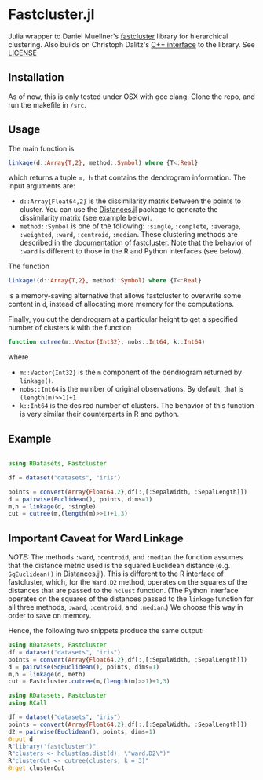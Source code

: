 # Fastcluster.jl

Julia wrapper to Daniel Muellner's [fastcluster](http://danifold.net/fastcluster.html) library for hierarchical clustering. Also builds on Christoph Dalitz's [C++ interface](https://lionel.kr.hs-niederrhein.de/~dalitz/data/hclust/index.html) to the library. See [LICENSE](http://github.com/Fastcluster.jl/LICENSE.md)

## Installation

As of now, this is only tested under OSX with gcc clang. Clone the repo, and run the makefile in `/src`.

## Usage

The main function is

```julia
linkage(d::Array{T,2}, method::Symbol) where {T<:Real}
```
which returns a tuple `m, h` that contains the dendrogram information. The input arguments are:
- `d::Array{Float64,2}` is the dissimilarity matrix between the points to cluster. You can use the [Distances.jl](https://github.com/JuliaStats/Distances.jl) package to generate the dissimilarity matrix (see example below).
- `method::Symbol` is one of the following: `:single`, `:complete`, `:average`, `:weighted`, `:ward`, `:centroid`, `:median`. These clustering methods are described in the [documentation of fastcluster](http://danifold.net/fastcluster.html). Note that the behavior of `:ward` is different to those in the R and Python interfaces (see below).

The function
```julia
linkage!(d::Array{T,2}, method::Symbol) where {T<:Real}
```
is a memory-saving alternative that allows fastcluster to overwrite some content in `d`, instead of allocating more memory for the computations.

Finally, you cut the dendrogram at a particular height to get a specified number of clusters `k` with the function

```julia
function cutree(m::Vector{Int32}, nobs::Int64, k::Int64)
```
where
- `m::Vector{Int32}` is the `m` component of the dendrogram returned by `linkage()`.
- `nobs::Int64` is the number of original observations. By default, that is `(length(m)>>1)+1`
- `k::Int64` is the desired number of clusters.
The behavior of this function is very similar their counterparts in R and python.

## Example

```julia

using RDatasets, Fastcluster

df = dataset("datasets", "iris")

points = convert(Array{Float64,2},df[:,[:SepalWidth, :SepalLength]])
d = pairwise(Euclidean(), points, dims=1)
m,h = linkage(d, :single)
cut = cutree(m,(length(m)>>1)+1,3)
```
## Important Caveat for Ward Linkage

*NOTE:* The methods `:ward`, `:centroid`, and `:median` the function assumes that the distance metric used is the squared Euclidean distance (e.g. `SqEuclidean()` in Distances.jl). This is different to the R interface of fastcluster, which, for the `Ward.D2` method, operates on the squares of the distances that are passed to the `hclust` function. (The Python interface operates on the squares of the distances passed to the `linkage` function for all three methods, `:ward`, `:centroid`, and `:median`.) We choose this way in order to save on memory.

Hence, the following two snippets produce the same output:
```julia
using RDatasets, Fastcluster
df = dataset("datasets", "iris")
points = convert(Array{Float64,2},df[:,[:SepalWidth, :SepalLength]])
d = pairwise(SqEuclidean(), points, dims=1)
m,h = linkage(d, meth)
cut = Fastcluster.cutree(m,(length(m)>>1)+1,3)
```

```julia
using RDatasets, Fastcluster
using RCall

df = dataset("datasets", "iris")
points = convert(Array{Float64,2},df[:,[:SepalWidth, :SepalLength]])
d2 = pairwise(Euclidean(), points, dims=1)
@rput d
R"library('fastcluster')"
R"clusters <- hclust(as.dist(d), \"ward.D2\")"
R"clusterCut <- cutree(clusters, k = 3)"
@rget clusterCut
```
